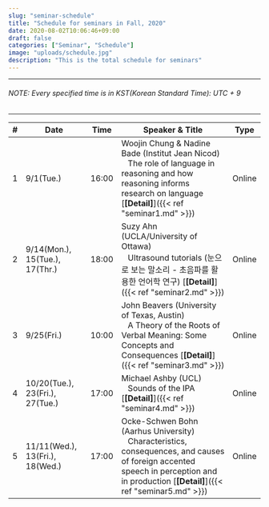 ```yaml
---
slug: "seminar-schedule"
title: "Schedule for seminars in Fall, 2020"
date: 2020-08-02T10:06:46+09:00
draft: false
categories: ["Seminar", "Schedule"]
image: "uploads/schedule.jpg"
description: "This is the total schedule for seminars"
---
```


---

###### NOTE: Every specified time is in KST(Korean Standard Time): UTC + 9

---

| #   | Date                            | Time  | Speaker & Title                                                                                                                                                                                          | Type   |
| --- | ------------------------------- | ----- | -------------------------------------------------------------------------------------------------------------------------------------------------------------------------------------------------------- | ------ |
| 1   | 9/1(Tue.)                       | 16:00 | Woojin Chung & Nadine Bade (Institut Jean Nicod) <br/> &nbsp;&nbsp; The role of language in reasoning and how reasoning informs research on language [**\[Detail\]**]({{< ref "seminar1.md" >}})         | Online |
| 2   | 9/14(Mon.), 15(Tue.), 17(Thr.)  | 18:00 | Suzy Ahn (UCLA/University of Ottawa) <br/> &nbsp;&nbsp; Ultrasound tutorials (눈으로 보는 말소리 - 초음파를 활용한 언어학 연구) [**\[Detail\]**]({{< ref "seminar2.md" >}})                              | Online |
| 3   | 9/25(Fri.)                      | 10:00 | John Beavers (University of Texas, Austin) <br/> &nbsp;&nbsp; A Theory of the Roots of Verbal Meaning: Some Concepts and Consequences [**\[Detail\]**]({{< ref "seminar3.md" >}})                        | Online |
| 4   | 10/20(Tue.), 23(Fri.), 27(Tue.) | 17:00 | Michael Ashby (UCL) <br/> &nbsp;&nbsp; Sounds of the IPA [**\[Detail\]**]({{< ref "seminar4.md" >}})                                                                                                     | Online |
| 5   | 11/11(Wed.), 13(Fri.), 18(Wed.) | 17:00 | Ocke-Schwen Bohn (Aarhus University) <br/> &nbsp;&nbsp; Characteristics, consequences, and causes of foreign accented speech in perception and in production [**\[Detail\]**]({{< ref "seminar5.md" >}}) | Online |
